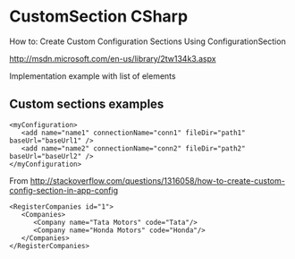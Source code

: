 CustomSection CSharp
====================

How to: Create Custom Configuration Sections Using ConfigurationSection

http://msdn.microsoft.com/en-us/library/2tw134k3.aspx

Implementation example with list of elements

Custom sections examples
------------------------




```
<myConfiguration>
   <add name="name1" connectionName="conn1" fileDir="path1" baseUrl="baseUrl1" />
   <add name="name2" connectionName="conn2" fileDir="path2" baseUrl="baseUrl2" />
</myConfiguration>	
```


From http://stackoverflow.com/questions/1316058/how-to-create-custom-config-section-in-app-config

```
<RegisterCompanies id="1">
   <Companies>
      <Company name="Tata Motors" code="Tata"/>
      <Company name="Honda Motors" code="Honda"/>
   </Companies>
</RegisterCompanies>
```


